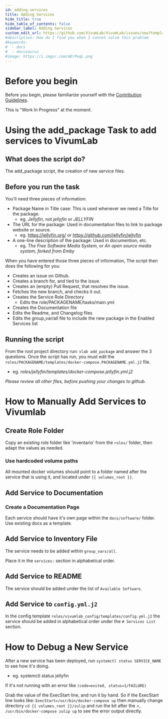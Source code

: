 ```yaml
---
id: adding-services
title: Adding Services
hide_title: true
hide_table_of_contents: false
sidebar_label: Adding Services
custom_edit_url: https://github.com/VivumLab/VivumLab/issues/new?template=documentation.md
#description: How do I find you when I cannot solve this problem
#keywords:
#  - docs
#  - docusaurus
#image: https://i.imgur.com/mErPwqL.png
---
```


# Before you begin

Before you begin, please familiarize yourself with the [Contribution Guidelines](../CONTRIBUTING).

This is "Work In Progress" at the moment.

# Using the add_package Task to add services to VivumLab

## What does the script do?

The add_package script, the creation of new service files.

## Before you run the task

You'll need three pieces of information:

- Package Name in Title case: This is used whenever we need a Title for the package.
  - eg. *Jellyfin*, not *jellyfin* or *JELLYFIN*
- The URL for the package: Used in documentation files to link to package website or source.
  - eg. https://jellyfin.org/ or https://github.com/jellyfin/jellyfin
- A one-line description of the package: Used in documention, etc.
  - eg. *The Free Software Media System*, or *An open source media system, forked from Emby*

When you have entered those three pieces of information, The script then does the following for you:

- Creates an issue on Github.
- Creates a branch for, and tied to the issue.
- Creates an (empty) Pull Request, that resolves the issue.
- Fetches the new branch, and checks it out.
- Creates the Service Role Directory
  - Edits the role/PACKAGENAME/tasks/main.yml
- Creates the Documentation file
- Edits the Readme, and Changelog files
- Edits the group_var/all file to include the new package in the Enabled Services list

## Running the script

From the root project directory run:
`vlab add_package` and answer the 3 questions.
Once the script has run, you must edit the `roles/PACKAGENAME/templates/docker-compose.PACKAGENAME.yml.j2` file.
  - eg. *roles/jellyfin/templates/docker-compose.jellyfin.yml.j2*

_Please review all other files, before pushing your changes to github._

# How to Manually Add Services to Vivumlab

## Create Role Folder

Copy an existing role folder like 'inventario' from the `roles/` folder,
then adapt the values as needed.

### Use hardcoded volume paths

All mounted docker volumes should point to a folder named after the service that is using it, and located under `{{ volumes_root }}`.

## Add Service to Documentation

### Create a Documentation Page

Each service should have it's own page within the `docs/software/` folder.
Use existing docs as a template.

## Add Service to Inventory File

The service needs to be added within
`group_vars/all`.

Place it in the `services:` section in alphabetical order.

## Add Service to README

The service should be added under the list of `Available Software`.

## Add Service to `config.yml.j2`

In the config template `roles/vivumlab_config/templates/config.yml.j2` the
service should be added in alphabetical order under the `# Services List` section.

# How to Debug a New Service

After a new service has been deployed, run `systemctl status SERVICE_NAME` to see
how it's doing.
  - eg. systemctl status jellyfin

If it's not running with an error like `(code=exited, status=1/FAILURE)`

Grab the value of the ExecStart line, and run it by hand. So if the ExecStart line looks like:
`ExecStart=/usr/bin/docker-compose up`
then manually change directory `cd {{ volumes_root }}/zulip` and run the bit after the =, `/usr/bin/docker-compose zulip up` to see the error output directly.
